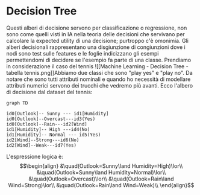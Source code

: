 # Decision Tree
Questi alberi di decisione servono per classificazione o regressione, non sono come quelli visti in IA nella teoria delle decisioni che servivano per calcolare la expected utility di una decisione; purtroppo c'è omonimia. 
Gli alberi decisionali rappresentano una disgiunzione di congiunzioni dove i nodi sono test sulle features e le foglie indicizzano gli esempi permettendomi di decidere se l'esempio fa parte di una classe. Prendiamo in considerazione il caso del tennis ![[Machine Learning - Decision Tree - tabella tennis.png]]Abbiamo due classi che sono "play yes" e "play no". Da notare che sono tutti attributi nominali e quando ho necessità di modellare attributi numerici servono dei trucchi che vedremo più avanti. Ecco l'albero di decisione dal dataset del tennis:

```mermaid
graph TD

id0[Outlook]-- Sunny --- id1[Humidity]
id0[Outlook]--Overcast---id3(Yes)
id0[Outlook]--Rain---id2[Wind]
id1[Humidity]-- High ---id4(No)
id1[Humidity]-- Normal --- id5(Yes)
id2[Wind]--Strong---id6(No)
id2[Wind]--Weak---id7(Yes)

```

L'espressione logica è: $$\begin{align}
&\quad(Outlook=Sunny\land Humidity=High)\lor\\
&\quad(Outlook=Sunny\land Humidity=Normal)\lor\\
&\quad(Outlook=Overcast)\lor\\
&\quad(Outlook=Rain\land Wind=Strong)\lor\\
&\quad(Outlook=Rain\land Wind=Weak)\\
\end{align}$$
